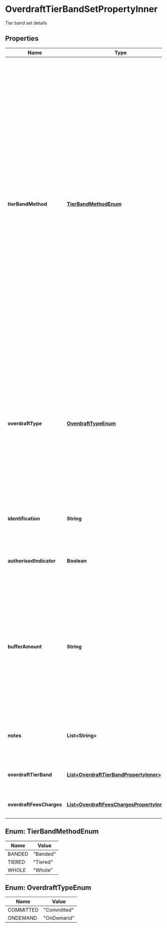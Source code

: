 

# OverdraftTierBandSetPropertyInner

Tier band set details

## Properties

| Name | Type | Description | Notes |
|------------ | ------------- | ------------- | -------------|
|**tierBandMethod** | [**TierBandMethodEnum**](#TierBandMethodEnum) | The methodology of how overdraft is charged. It can be: &#39;Whole&#39;  Where the same charge/rate is applied to the entirety of the overdraft balance (where charges are applicable).  &#39;Tiered&#39; Where different charges/rates are applied dependent on overdraft maximum and minimum balance amount tiers defined by the lending financial organisation &#39;Banded&#39; Where different charges/rates are applied dependent on overdraft maximum and minimum balance amount bands defined by a government organisation. |  |
|**overdraftType** | [**OverdraftTypeEnum**](#OverdraftTypeEnum) | An overdraft can either be &#39;committed&#39; which means that the facility cannot be withdrawn without reasonable notification before it&#39;s agreed end date, or &#39;on demand&#39; which means that the financial institution can demand repayment at any point in time. |  [optional] |
|**identification** | **String** | Unique and unambiguous identification of a  Tier Band for a overdraft product. |  [optional] |
|**authorisedIndicator** | **Boolean** | Indicates if the Overdraft is authorised (Y) or unauthorised (N) |  [optional] |
|**bufferAmount** | **String** | When a customer exceeds their credit limit, a financial institution will not charge the customer unauthorised overdraft charges if they do not exceed by more than the buffer amount. Note: Authorised overdraft charges may still apply. |  [optional] |
|**notes** | **List&lt;String&gt;** | Optional additional notes to supplement the overdraft Tier Band Set details |  [optional] |
|**overdraftTierBand** | [**List&lt;OverdraftTierBandPropertyInner&gt;**](OverdraftTierBandPropertyInner.md) | Provides overdraft details for a specific tier or band |  |
|**overdraftFeesCharges** | [**List&lt;OverdraftFeesChargesPropertyInner1&gt;**](OverdraftFeesChargesPropertyInner1.md) | Overdraft fees and charges details |  [optional] |



## Enum: TierBandMethodEnum

| Name | Value |
|---- | -----|
| BANDED | &quot;Banded&quot; |
| TIERED | &quot;Tiered&quot; |
| WHOLE | &quot;Whole&quot; |



## Enum: OverdraftTypeEnum

| Name | Value |
|---- | -----|
| COMMITTED | &quot;Committed&quot; |
| ONDEMAND | &quot;OnDemand&quot; |



